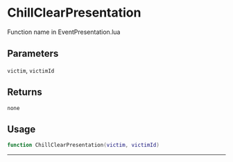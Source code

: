 # ChillClearPresentation
Function name in EventPresentation.lua
## Parameters
`victim`, `victimId`
## Returns
`none`
## Usage
```lua
function ChillClearPresentation(victim, victimId)
```
---
